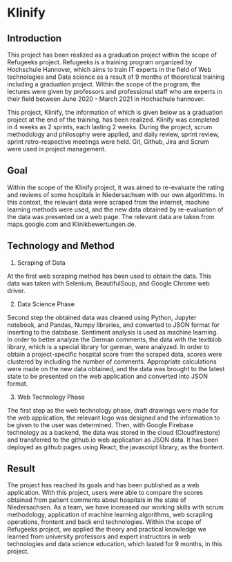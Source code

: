# **Klinify**

## **Introduction**

This project has been realized as a graduation project within the scope of Refugeeks project. Refugeeks is a training program organized by Hochschule Hannover, which aims to train IT experts in the field of Web technologies and Data science as a result of 9 months of theoretical training including a graduation project. Within the scope of the program, the lectures were given by professors and professional staff who are experts in their field between June 2020 - March 2021 in Hochschule hannover.

This project, Klinify,  the information of which is given below as a graduation project at the end of the training, has been realized. Klinify was completed in 4 weeks as 2 sprints, each lasting 2 weeks. During the project, scrum methodology and philosophy were applied, and daily review, sprint review, sprint retro-respective meetings were held. Git, Github, Jira and Scrum were used in project management.

## **Goal**

Within the scope of the Klinify project, it was aimed to re-evaluate the rating and reviews of some hospitals in Niedersachsen with our own algorithms. In this context, the relevant data were scraped from the internet, machine learning methods were used, and the new data obtained by re-evaluation of the data was presented on a web page. The relevant data are taken from maps.google.com and Klinikbewertungen.de.


## **Technology and Method**

1. Scraping of Data

At the first web scraping method has been used to obtain the data. This data was taken with Selenium, BeautifulSoup, and Google Chrome web driver.

2. Data Science Phase

Second step the obtained data was cleaned using Python, Jupyter notebook, and  Pandas, Numpy libraries, and converted to JSON format for inserting to the database.
Sentiment analysis is used as machine learning. In order to better analyze the German comments, the data with the textblob library, which is a special library for german, were analyzed. In order to obtain a project-specific hospital score from the scraped data, scores were clustered by including the number of comments. 
Appropriate calculations were made on the new data obtained, and the data was brought to the latest state to be presented on the web application and converted into JSON format.

3. Web Technology Phase

The first step as the web technology phase, draft drawings were made for the web application, the relevant logo was designed and the information to be given to the user was determined. Then, with Google Firebase technology as a backend, the data was stored in the cloud (Cloudfirestore) and transferred to the github.io web application as JSON data. It has been deployed as github pages using React, the javascript library, as the frontent.


## **Result**

The project has reached its goals and has been published as a web application. With this project, users were able to compare the scores obtained from patient comments about hospitals in the state of Niedersachsen.
As a team, we have increased our working skills with scrum methodology, application of machine learning algorithms, web scrapling operations, frontent and back end technologies. Within the scope of Refugeeks project, we applied the theory and practical knowledge we learned from university professors and expert instructors in web technologies and data science education, which lasted for 9 months, in this project.
